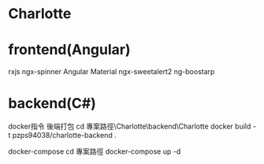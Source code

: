 # Charlotte
# frontend(Angular)
rxjs
ngx-spinner
Angular Material
ngx-sweetalert2
ng-boostarp
# backend(C#)

docker指令
後端打包
cd 專案路徑\Charlotte\backend\Charlotte
docker build -t pzps94038/charlotte-backend .

docker-compose
cd 專案路徑
docker-compose up -d